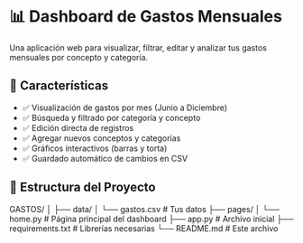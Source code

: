 # 📊 Dashboard de Gastos Mensuales

Una aplicación web para visualizar, filtrar, editar y analizar tus gastos mensuales por concepto y categoría.

## 🚀 Características

- ✅ Visualización de gastos por mes (Junio a Diciembre)
- ✅ Búsqueda y filtrado por categoría y concepto
- ✅ Edición directa de registros
- ✅ Agregar nuevos conceptos y categorías
- ✅ Gráficos interactivos (barras y torta)
- ✅ Guardado automático de cambios en CSV

## 📁 Estructura del Proyecto
GASTOS/
│
├── data/
│ └── gastos.csv # Tus datos
├── pages/
│ └── home.py # Página principal del dashboard
├── app.py # Archivo inicial
├── requirements.txt # Librerías necesarias
└── README.md # Este archivo
